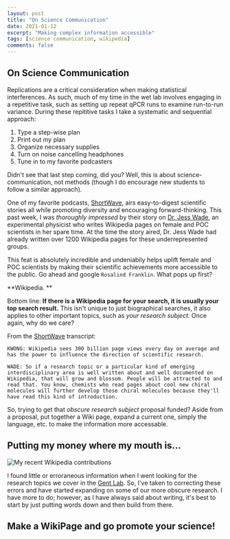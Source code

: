 ```yaml
---
layout: post
title: "On Science Communication"
date: 2021-01-12
excerpt: "Making complex information accessible"
tags: [science communication, wikipedia]
comments: false
---
```

On Science Communication
------------------------
Replications are a critical consideration when making statistical interferences.  As such, much of my time in the wet lab involves engaging in a repetitive task, such as setting up repeat qPCR runs to examine run-to-run variance. During these repititive tasks I take a systematic and sequential approach:

1. Type a step-wise plan
2. Print out my plan
3. Organize necessary supplies
4. Turn on noise cancelling headphones
5. Tune in to my favorite podcasters

Didn't see that last step coming, did you? Well, this is about science-communication, not methods (though I do encourage new students to follow a similar approach).

One of my favorite podcasts, [ShortWave](https://www.npr.org/podcasts/510351/short-wave), airs easy-to-digest scientific stories all while promoting diversity and   encouraging forward-thinking. This past week, I was *thoroughly impressed* by their story on [Dr. Jess Wade](https://www.npr.org/2021/01/04/953334366/one-page-at-a-time-jess-wade-is-changing-wikipedia), an experimental physicist who writes Wikipedia pages on female and POC scientists in her spare time. At the time the story aired, Dr. Jess Wade had already written over 1200 Wikipedia pages for these underrepresented groups.

This feat is absolutely incredible and undeniabily helps uplift female and POC scientists by making their scientific achievements more accessible to the public. Go ahead and google `Rosalind Franklin`. What pops up first? 

**Wikipedia. **

Bottom line: **If there is a Wikipedia page for your search, it is usually your top search result.** This isn't unique to just biographical searches, it also applies to other important topics, such as *your research subject*. Once again, why do we care?

From the [ShortWave](https://www.npr.org/podcasts/510351/short-wave) transcript:

```
KWONG: Wikipedia sees 300 billion page views every day on average and has the power to influence the direction of scientific research.

WADE: So if a research topic or a particular kind of emerging interdisciplinary area is well written about and well documented on Wikipedia, that will grow and blossom. People will be attracted to and read that. You know, chemists who read pages about cool new chiral molecules will further develop those chiral molecules because they'll have read this kind of introduction.
```

So, trying to get that *obscure research subject* proposal funded? Aside from a proposal, put together a Wiki page, expand a current one, simply the language, etc. to make the information more accessable. 

Putting my money where my mouth is...
-------------------------------------
![My recent Wikipedia contributions](https://raw.githubusercontent.com/mswiseman/mswiseman.github.io/master/assets/img/Screen%20Shot%202021-01-12%20at%205.11.35%20PM.png "My Wiki Contributions")

I found little or erroraneous information when I went looking for the research topics we cover in the [Gent Lab](https://gentlab.github.io). So, I've taken to correcting these errors and have started expanding on some of our more obscure research. I have more to do; however, as I have always said about writing, it's best to start by just putting words down and then build from there. 

Make a WikiPage and go promote your science!
-----------
